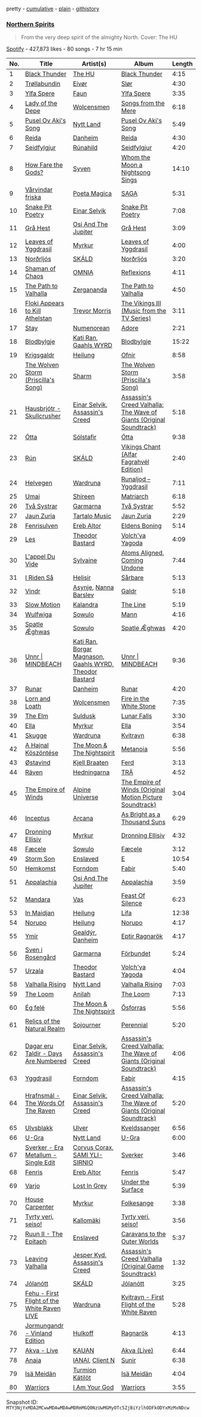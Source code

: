 pretty - [cumulative](/playlists/cumulative/37i9dQZF1DWXhcuQw7KIeM.md) - [plain](/playlists/plain/37i9dQZF1DWXhcuQw7KIeM) - [githistory](https://github.githistory.xyz/mackorone/spotify-playlist-archive/blob/main/playlists/plain/37i9dQZF1DWXhcuQw7KIeM)

### [Northern Spirits](https://open.spotify.com/playlist/37i9dQZF1DWXhcuQw7KIeM)

> From the very deep spirit of the almighty North\. Cover: The HU

[Spotify](https://open.spotify.com/user/spotify) - 427,873 likes - 80 songs - 7 hr 15 min

| No. | Title | Artist(s) | Album | Length |
|---|---|---|---|---|
| 1 | [Black Thunder](https://open.spotify.com/track/3cX0XeN0p3QKxtLu0MxNNy) | [The HU](https://open.spotify.com/artist/0b2B3PwcYzQAhuJacmcYgc) | [Black Thunder](https://open.spotify.com/album/4b9ASxLZiYaJXC4XsFgeDv) | 4:15 |
| 2 | [Trøllabundin](https://open.spotify.com/track/3MdEnYp8pv39XHynVC8Lq0) | [Eivør](https://open.spotify.com/artist/2dB4ya2W1Gvng8gjWSPu2H) | [Slør](https://open.spotify.com/album/54GSg6YH72DvPf5G1egXY2) | 4:30 |
| 3 | [Ylfa Spere](https://open.spotify.com/track/1qA1LY2FHhsCWDai6Byfsb) | [Faun](https://open.spotify.com/artist/2wPOgnQ6eW3X73uIJZ4YFE) | [Ylfa Spere](https://open.spotify.com/album/74Waqk73z57ISc8IGhzsB3) | 3:35 |
| 4 | [Lady of the Depe](https://open.spotify.com/track/7eSFkW8t5GgG3e9xny5cDq) | [Wolcensmen](https://open.spotify.com/artist/2valAzrV6xeHL0weVnIAp8) | [Songs from the Mere](https://open.spotify.com/album/51JRlcqqDvbhL4W5pSWstG) | 6:18 |
| 5 | [Pusel Ov Aki's Song](https://open.spotify.com/track/1D4zGiWSGEDbErrJiFEEOH) | [Nytt Land](https://open.spotify.com/artist/6NQ701XGEJodDZ5lqVtrBp) | [Pusel Ov Aki's Song](https://open.spotify.com/album/2807bYUClybrUTxDFHu6Ch) | 5:49 |
| 6 | [Reida](https://open.spotify.com/track/72pSSwFywzACLPqVfycny6) | [Danheim](https://open.spotify.com/artist/1J1DiyVfll4d0cos64VSZb) | [Reida](https://open.spotify.com/album/2hASh3qnghKaseEc9GXjd1) | 4:30 |
| 7 | [Seidfylgjur](https://open.spotify.com/track/0kyH6SWNBMNnBiK8R15dwl) | [Rúnahild](https://open.spotify.com/artist/6B28AjXpmQglsDG2hHAwg3) | [Seidfylgjur](https://open.spotify.com/album/6gFf0gVsTsA1gB3d1Whj8e) | 4:20 |
| 8 | [How Fare the Gods?](https://open.spotify.com/track/1SZO4SCfBSFhTGMlUpZB1O) | [Syven](https://open.spotify.com/artist/4zFQKcJwnetVMj3FaLh7Y3) | [Whom the Moon a Nightsong Sings](https://open.spotify.com/album/2YiFk7TmwtTAMMcvmIDbsD) | 14:10 |
| 9 | [Vårvindar friska](https://open.spotify.com/track/7ED5a6srDnZM0wJnoawdg9) | [Poeta Magica](https://open.spotify.com/artist/05rF7qOxpYQLqB8UtXQ95M) | [SAGA](https://open.spotify.com/album/4awU55cC5ODqORv8CYcuZQ) | 5:31 |
| 10 | [Snake Pit Poetry](https://open.spotify.com/track/4bJI9uGfjRCWVZnZHaHzuQ) | [Einar Selvik](https://open.spotify.com/artist/4QwiYnKp4dh2PTv1Vgw3c5) | [Snake Pit Poetry](https://open.spotify.com/album/7MUGGBH196GiArjholsWGJ) | 7:08 |
| 11 | [Grå Hest](https://open.spotify.com/track/2udCUsTYBRwFWmhojeQQcZ) | [Osi And The Jupiter](https://open.spotify.com/artist/0xzTfHbo1gs0SIKVe2qsHh) | [Grå Hest](https://open.spotify.com/album/2P7bJcPvvLfIizw86vv7AK) | 3:09 |
| 12 | [Leaves of Yggdrasil](https://open.spotify.com/track/2EWcUGmy6Ohy83O3v7VDYk) | [Myrkur](https://open.spotify.com/artist/3544ImlskUwZqWJTmqWUsa) | [Leaves of Yggdrasil](https://open.spotify.com/album/66yggjv8KoaW4ArUPj36jS) | 4:00 |
| 13 | [Norðrljós](https://open.spotify.com/track/0Sjps7HTP1MUPUXqBMXTt0) | [SKÁLD](https://open.spotify.com/artist/3uliAYf4KyTkBpVf3BiWVv) | [Norðrljós](https://open.spotify.com/album/4UC8HNvhmz0b0ZspOcbmCa) | 3:20 |
| 14 | [Shaman of Chaos](https://open.spotify.com/track/4Cf003BdpXLECiZWAa44wS) | [OMNIA](https://open.spotify.com/artist/6frUTw3CamrF5NAGaQchBS) | [Reflexions](https://open.spotify.com/album/5xjBih5IE6cz9tgayGPeXR) | 4:11 |
| 15 | [The Path to Valhalla](https://open.spotify.com/track/5Y0890ieCPQ7InnCOMbpYm) | [Zergananda](https://open.spotify.com/artist/17l0IpeSiUshT3GEQjbJKb) | [The Path to Valhalla](https://open.spotify.com/album/5sqkryWnUZtlOCWbE5h5CB) | 4:50 |
| 16 | [Floki Appears to Kill Athelstan](https://open.spotify.com/track/5Z0GKdBhTmCsrIkM41DtRW) | [Trevor Morris](https://open.spotify.com/artist/5ikWl4mjoiFlLPvkFRZETq) | [The Vikings III \(Music from the TV Series\)](https://open.spotify.com/album/75Xg8NYCUQd131qcp1Q8Cd) | 3:11 |
| 17 | [Stay](https://open.spotify.com/track/3foIGbQ1FPZYJJ7RQ6v4Nj) | [Numenorean](https://open.spotify.com/artist/2qBGuYUZX53HN4Vk7Msjlc) | [Adore](https://open.spotify.com/album/4Yf0HZRHPCZvRteeDMLcul) | 2:21 |
| 18 | [Blodbylgje](https://open.spotify.com/track/49vfzNh1RARoPNcDDIAGLf) | [Kati Ran](https://open.spotify.com/artist/6Ug5CwD7oxSB5WNQH69NUJ), [Gaahls WYRD](https://open.spotify.com/artist/7h8V7XHdJ3akShW3uFaZyn) | [Blodbylgje](https://open.spotify.com/album/5SrSRDf01IzfQGJ4yKrGJn) | 15:22 |
| 19 | [Krigsgaldr](https://open.spotify.com/track/5P9qFmIiMqE6r2UfwVIdIZ) | [Heilung](https://open.spotify.com/artist/7sTKZr30LqC928DZ5P9mNQ) | [Ofnir](https://open.spotify.com/album/6vohdbsWGcqbqiAimhGj6N) | 8:58 |
| 20 | [The Wolven Storm \(Priscilla's Song\)](https://open.spotify.com/track/1mr1cG8dA5ZiydlaEq8vkH) | [Sharm](https://open.spotify.com/artist/1wRg4gzKanLRgNeMIB1zAR) | [The Wolven Storm \(Priscilla's Song\)](https://open.spotify.com/album/3DylCZmwC74Trm6Khns2K6) | 3:58 |
| 21 | [Hausbrjótr \- Skullcrusher](https://open.spotify.com/track/2MGn6TkeZqvRMX3uomAHEz) | [Einar Selvik](https://open.spotify.com/artist/4QwiYnKp4dh2PTv1Vgw3c5), [Assassin's Creed](https://open.spotify.com/artist/5ct8AlcDgWMp4O25vbcjpC) | [Assassin's Creed Valhalla: The Wave of Giants \(Original Soundtrack\)](https://open.spotify.com/album/29v92y2nqpfhWNe4thAsBw) | 5:18 |
| 22 | [Ótta](https://open.spotify.com/track/2LJZE1yXy9SdglruufEDHG) | [Sólstafir](https://open.spotify.com/artist/721C5U5rM8J0jjq6IQuSBK) | [Ótta](https://open.spotify.com/album/3jUZIR2RRcuddKrbetFftv) | 9:38 |
| 23 | [Rún](https://open.spotify.com/track/34hYH6o60RtUv5u5UUgnd0) | [SKÁLD](https://open.spotify.com/artist/3uliAYf4KyTkBpVf3BiWVv) | [Vikings Chant \(Alfar Fagrahvél Edition\)](https://open.spotify.com/album/3yapZbvOcHcqs4vH0VPfgF) | 2:40 |
| 24 | [Helvegen](https://open.spotify.com/track/1bqmaIBGwlo4MtrAxjRDHB) | [Wardruna](https://open.spotify.com/artist/0NJ6wlOAsAJ1PN4VRdTPKA) | [Runaljod – Yggdrasil](https://open.spotify.com/album/4Ir9Mw8uEYlIipN6hBeBsP) | 7:11 |
| 25 | [Umai](https://open.spotify.com/track/3C821qtpWKmA0acEYMjXLQ) | [Shireen](https://open.spotify.com/artist/5seY97ZUURo9gKO34z2G06) | [Matriarch](https://open.spotify.com/album/4ENwBjtTvOOWfl0hrbVAyD) | 6:18 |
| 26 | [Två Systrar](https://open.spotify.com/track/50QofZ82BfzPpZjv88dVRb) | [Garmarna](https://open.spotify.com/artist/7ED7dE68y0YZGpyXcuiRsI) | [Två Systrar](https://open.spotify.com/album/5pCP287g0eJdIxEUA8UNwB) | 5:52 |
| 27 | [Jaun Zuria](https://open.spotify.com/track/1L1Dm4HuSKhWzxnqbXHW7Z) | [Tartalo Music](https://open.spotify.com/artist/7bKo8Jgp76YNToFednF7kT) | [Jaun Zuria](https://open.spotify.com/album/6SgXHrTQdZSwkVg31WH409) | 2:29 |
| 28 | [Fenrisulven](https://open.spotify.com/track/0lX88U7WDVsMRGLGycgrHv) | [Ereb Altor](https://open.spotify.com/artist/11sL6ZJmmfutSoWopcXbFm) | [Eldens Boning](https://open.spotify.com/album/32Bh1azfFuZM47La4mKnyP) | 5:14 |
| 29 | [Les](https://open.spotify.com/track/4zrkDm3R7bM53Tvknv5dks) | [Theodor Bastard](https://open.spotify.com/artist/2PQ9UX4kWDE3mf2fYGRzqF) | [Volch'ya Yagoda](https://open.spotify.com/album/0UWdMPkfaHzQclhYQc43fS) | 4:09 |
| 30 | [L'appel Du Vide](https://open.spotify.com/track/2VUxvWxmUJXp2neuoOq1zx) | [Sylvaine](https://open.spotify.com/artist/5C9ocrDvsfSz8qcxG70QEe) | [Atoms Aligned, Coming Undone](https://open.spotify.com/album/6UWmG28sc4akOQcOEQGJ1e) | 7:44 |
| 31 | [I Riden Så](https://open.spotify.com/track/4Dsk2Fi9YdHzbtCpHUu4aV) | [Helisir](https://open.spotify.com/artist/06PE0H14KHqMtERxX1IBaw) | [Sårbare](https://open.spotify.com/album/5Cbr7HWU5I2llZxd6oFA1H) | 5:13 |
| 32 | [Vindr](https://open.spotify.com/track/6zcPcvIJ1pf9eAdrWFHdgR) | [Asynje](https://open.spotify.com/artist/42mveNsBgkZr7J2aMZQouQ), [Nanna Barslev](https://open.spotify.com/artist/5icXwn4kNVG6IZz7TmaaFI) | [Galdr](https://open.spotify.com/album/5EIujAPdoMNJepCWvKA6Tn) | 5:18 |
| 33 | [Slow Motion](https://open.spotify.com/track/3mAJGIX7q2XdMQzZ7gnew2) | [Kalandra](https://open.spotify.com/artist/2N0vFuOoMtAQfBmhsRo24e) | [The Line](https://open.spotify.com/album/7M4DXCXYMaLKDWwdX9P6jC) | 5:19 |
| 34 | [Wulfwiga](https://open.spotify.com/track/37g06WD4w62ipxpBIbQN16) | [Sowulo](https://open.spotify.com/artist/4BkdqpIEhl0tKZ5xpAo5pR) | [Mann](https://open.spotify.com/album/7K6iSnHtArU3SaXBFseCob) | 4:16 |
| 35 | [Spatle Ǣghwas](https://open.spotify.com/track/19SiWAlY1HyTNqgUCEOvQi) | [Sowulo](https://open.spotify.com/artist/4BkdqpIEhl0tKZ5xpAo5pR) | [Spatle Ǣghwas](https://open.spotify.com/album/18QwVgSM6Ru8A8Sc1jO6xm) | 4:20 |
| 36 | [Unnr \| MINDBEACH](https://open.spotify.com/track/38oAbSWuIpMZB7Ny0Z42zC) | [Kati Ran](https://open.spotify.com/artist/6Ug5CwD7oxSB5WNQH69NUJ), [Borgar Magnason](https://open.spotify.com/artist/0UvE0FOPYcShzzE4IYmD5n), [Gaahls WYRD](https://open.spotify.com/artist/7h8V7XHdJ3akShW3uFaZyn), [Theodor Bastard](https://open.spotify.com/artist/2PQ9UX4kWDE3mf2fYGRzqF) | [Unnr \| MINDBEACH](https://open.spotify.com/album/5B2Gsb3s1p0sNtPbj8HT4Y) | 9:36 |
| 37 | [Runar](https://open.spotify.com/track/1ffeWPrcBEnQF28uPE1BX9) | [Danheim](https://open.spotify.com/artist/1J1DiyVfll4d0cos64VSZb) | [Runar](https://open.spotify.com/album/4gkAmnywXdItmKEdP1E9IS) | 4:20 |
| 38 | [Lorn and Loath](https://open.spotify.com/track/2fIMFAMxuJEwNBnsD1gI7l) | [Wolcensmen](https://open.spotify.com/artist/2valAzrV6xeHL0weVnIAp8) | [Fire in the White Stone](https://open.spotify.com/album/1ZSrG9WgZewjkbKTw1gwg6) | 7:35 |
| 39 | [The Elm](https://open.spotify.com/track/6kGb58FphWqHUAbDQyw72G) | [Suldusk](https://open.spotify.com/artist/27bhelNsrdlX5Y5H7yigfg) | [Lunar Falls](https://open.spotify.com/album/1HUzttzwHcJeFyIBGeLXL3) | 3:30 |
| 40 | [Ella](https://open.spotify.com/track/6QXieDRlH4Ofjg864USffV) | [Myrkur](https://open.spotify.com/artist/3544ImlskUwZqWJTmqWUsa) | [Ella](https://open.spotify.com/album/4Bb09POxCDNaLQPXWO4qv9) | 3:54 |
| 41 | [Skugge](https://open.spotify.com/track/3e271PjoGBvN2ALz5E55QY) | [Wardruna](https://open.spotify.com/artist/0NJ6wlOAsAJ1PN4VRdTPKA) | [Kvitravn](https://open.spotify.com/album/6xMpbnSwIddBUx86hq2dTp) | 6:38 |
| 42 | [A Hajnal Köszöntése](https://open.spotify.com/track/1zPWdZU3ffm5Knjn1rI0Uu) | [The Moon & The Nightspirit](https://open.spotify.com/artist/7hm6tfDbNUdRrz2hfRpJG3) | [Metanoia](https://open.spotify.com/album/3TnGjy4KW6dwCXtsKjod7D) | 5:56 |
| 43 | [Østavind](https://open.spotify.com/track/7CPBfjEdpQGkaPcOFHr3Kw) | [Kjell Braaten](https://open.spotify.com/artist/24APlr3M5upT8vsa6kpotC) | [Ferd](https://open.spotify.com/album/71g2ZM0Q6bqqV5ZAQoLk2y) | 3:13 |
| 44 | [Räven](https://open.spotify.com/track/1tzL0ZN9RGFPROrFikLVZk) | [Hedningarna](https://open.spotify.com/artist/0Y5ldP4uHArYLgHdljfmAu) | [TRÄ](https://open.spotify.com/album/7cdb2iO13iwekXoOlYej94) | 4:52 |
| 45 | [The Empire of Winds](https://open.spotify.com/track/2mg3b0qMy3z8aFZ08kT3U2) | [Alpine Universe](https://open.spotify.com/artist/2p2f0IoFel8v0mdBqGsw1C) | [The Empire of Winds \(Original Motion Picture Soundtrack\)](https://open.spotify.com/album/4yfCaNi6PU9euTYdQFAnjk) | 3:04 |
| 46 | [Inceptus](https://open.spotify.com/track/42zHLmiOBu81VOUJsdWRHf) | [Arcana](https://open.spotify.com/artist/7GVQhnTHmaTrX6bt8eY6Le) | [As Bright as a Thousand Suns](https://open.spotify.com/album/4ZOMdwM4okxHdnuIY7EAfx) | 6:29 |
| 47 | [Dronning Ellisiv](https://open.spotify.com/track/5QdO7aRLZEUhwti8gTM0qW) | [Myrkur](https://open.spotify.com/artist/3544ImlskUwZqWJTmqWUsa) | [Dronning Ellisiv](https://open.spotify.com/album/1VQkQ1tkn5lIVXTG1QjpEZ) | 4:32 |
| 48 | [Fæcele](https://open.spotify.com/track/36P9S31Td4pdmDd95c9OGe) | [Sowulo](https://open.spotify.com/artist/4BkdqpIEhl0tKZ5xpAo5pR) | [Fæcele](https://open.spotify.com/album/5r7j50lSSkS8kFO6CRFJFN) | 3:12 |
| 49 | [Storm Son](https://open.spotify.com/track/6obT3ZJ0SQLSGuFS6PWaT8) | [Enslaved](https://open.spotify.com/artist/2HmtB6wVRRi3z0JwZHtkiD) | [E](https://open.spotify.com/album/4I62KutcTuOqExb7fDeJU3) | 10:54 |
| 50 | [Hemkomst](https://open.spotify.com/track/6zZ4iLIL9u8ozZ9DllB7ln) | [Forndom](https://open.spotify.com/artist/1DO3ytbfXlJUOoy77yH7IH) | [Faþir](https://open.spotify.com/album/7cOPDPI7NelUNNmbw8pHPC) | 5:40 |
| 51 | [Appalachia](https://open.spotify.com/track/7u0XWL41N6AqkmaqYGjBv8) | [Osi And The Jupiter](https://open.spotify.com/artist/0xzTfHbo1gs0SIKVe2qsHh) | [Appalachia](https://open.spotify.com/album/0wLo8lUnywiRPgkjrqZ3Bf) | 3:59 |
| 52 | [Mandara](https://open.spotify.com/track/5U0awMJOLy123ikEFUIfHt) | [Vas](https://open.spotify.com/artist/7bUGU28qbm4vGTSrha1H55) | [Feast Of Silence](https://open.spotify.com/album/1QTNlTne1hb0WHJe0sF6K4) | 6:23 |
| 53 | [In Maidjan](https://open.spotify.com/track/4vy2YnIiU37OB7BonhYWgZ) | [Heilung](https://open.spotify.com/artist/7sTKZr30LqC928DZ5P9mNQ) | [Lifa](https://open.spotify.com/album/5gUvVQFa8seLyMSuvOGC93) | 12:38 |
| 54 | [Norupo](https://open.spotify.com/track/6HptVLMwjkTcwjDi4Tq6if) | [Heilung](https://open.spotify.com/artist/7sTKZr30LqC928DZ5P9mNQ) | [Norupo](https://open.spotify.com/album/2dqDsdWvvKA1CDHcD3UwFc) | 4:17 |
| 55 | [Ymir](https://open.spotify.com/track/0bgGgqsmfGk2r177BsCrSI) | [Gealdýr](https://open.spotify.com/artist/0T3UezATgzQo2sJkjzEsmM), [Danheim](https://open.spotify.com/artist/1J1DiyVfll4d0cos64VSZb) | [Eptir Ragnarök](https://open.spotify.com/album/7EvtTlwudXR5ca8x18iCUY) | 4:17 |
| 56 | [Sven i Rosengård](https://open.spotify.com/track/1n8xLLvELDH8wmroa1hm1H) | [Garmarna](https://open.spotify.com/artist/7ED7dE68y0YZGpyXcuiRsI) | [Förbundet](https://open.spotify.com/album/6HTeDbq8HlLFE78im6CjyV) | 5:24 |
| 57 | [Urzala](https://open.spotify.com/track/6CRcyL0s068af2UWWBvaJM) | [Theodor Bastard](https://open.spotify.com/artist/2PQ9UX4kWDE3mf2fYGRzqF) | [Volch'ya Yagoda](https://open.spotify.com/album/0UWdMPkfaHzQclhYQc43fS) | 4:04 |
| 58 | [Valhalla Rising](https://open.spotify.com/track/6gSM7SxQDHbBibGoUrxWbO) | [Nytt Land](https://open.spotify.com/artist/6NQ701XGEJodDZ5lqVtrBp) | [Valhalla Rising](https://open.spotify.com/album/78glhD3Zl57f1MeXjESFKI) | 7:03 |
| 59 | [The Loom](https://open.spotify.com/track/0RXlC9M8kO5AMFdjUOYNgA) | [Anilah](https://open.spotify.com/artist/3NLzz9ITW7kJHd5OZIeysW) | [The Loom](https://open.spotify.com/album/1qFY5y13Go221ctiBh9yfj) | 7:13 |
| 60 | [Ég felé](https://open.spotify.com/track/4PSVK92v0jtq8NiOtgqnFe) | [The Moon & The Nightspirit](https://open.spotify.com/artist/7hm6tfDbNUdRrz2hfRpJG3) | [Ősforras](https://open.spotify.com/album/012OIS7HI85MqcAOKHL6fP) | 5:56 |
| 61 | [Relics of the Natural Realm](https://open.spotify.com/track/5cbnif2ROYIXzqWWJ6ZUMa) | [Sojourner](https://open.spotify.com/artist/0XFkf3NSP76nB7zhzPdM9X) | [Perennial](https://open.spotify.com/album/3zxt9rDcbBMJBPL6fmgTeJ) | 5:20 |
| 62 | [Dagar eru Taldir \- Days Are Numbered](https://open.spotify.com/track/1LEulFdOhyD0t2VPgQydEK) | [Einar Selvik](https://open.spotify.com/artist/4QwiYnKp4dh2PTv1Vgw3c5), [Assassin's Creed](https://open.spotify.com/artist/5ct8AlcDgWMp4O25vbcjpC) | [Assassin's Creed Valhalla: The Wave of Giants \(Original Soundtrack\)](https://open.spotify.com/album/29v92y2nqpfhWNe4thAsBw) | 4:06 |
| 63 | [Yggdrasil](https://open.spotify.com/track/27nlXliCG4tYCox6Ov9p40) | [Forndom](https://open.spotify.com/artist/1DO3ytbfXlJUOoy77yH7IH) | [Faþir](https://open.spotify.com/album/7cOPDPI7NelUNNmbw8pHPC) | 4:15 |
| 64 | [Hrafnsmál \- The Words Of The Raven](https://open.spotify.com/track/1Qo0cfUADSzlkG0Pw91L5A) | [Einar Selvik](https://open.spotify.com/artist/4QwiYnKp4dh2PTv1Vgw3c5), [Assassin's Creed](https://open.spotify.com/artist/5ct8AlcDgWMp4O25vbcjpC) | [Assassin's Creed Valhalla: The Wave of Giants \(Original Soundtrack\)](https://open.spotify.com/album/29v92y2nqpfhWNe4thAsBw) | 5:20 |
| 65 | [Ulvsblakk](https://open.spotify.com/track/7m4Z1nsSHc55wGVC0Go3iQ) | [Ulver](https://open.spotify.com/artist/6bYFkBNvayh3nGqxcPp7Sv) | [Kveldssanger](https://open.spotify.com/album/7cXrQFBd5R6TwtRyV7LOGq) | 6:56 |
| 66 | [U\-Gra](https://open.spotify.com/track/1skpul4CRFFh1irTjprkF7) | [Nytt Land](https://open.spotify.com/artist/6NQ701XGEJodDZ5lqVtrBp) | [U\-Gra](https://open.spotify.com/album/25S9xlQbFOAZE9pgV2sczx) | 6:00 |
| 67 | [Sverker \- Era Metallum \- Single Edit](https://open.spotify.com/track/0m5hkGREyOS3xm0KfMT5tl) | [Corvus Corax](https://open.spotify.com/artist/0Qeg2Ytz5AcfvkIO3RYV3z), [SAMI YLI\-SIRNIO](https://open.spotify.com/artist/5OpE2VHSQsDY77cYQ6uueg) | [Sverker](https://open.spotify.com/album/5XLWLeptNhENo0uAY6UPxa) | 3:46 |
| 68 | [Fenris](https://open.spotify.com/track/1QvKHj2NLCuJoFeoe30nLU) | [Ereb Altor](https://open.spotify.com/artist/11sL6ZJmmfutSoWopcXbFm) | [Fenris](https://open.spotify.com/album/7LDHiI3WUZhXqh313wu87n) | 5:47 |
| 69 | [Varjo](https://open.spotify.com/track/0rBunHSvmi7ee3VSzna3er) | [Lost In Grey](https://open.spotify.com/artist/36V2JuO5EMWTRwf8sd6ior) | [Under the Surface](https://open.spotify.com/album/7srCSseLFjcDZFwip9QLwJ) | 5:39 |
| 70 | [House Carpenter](https://open.spotify.com/track/2reP1SrOvXsViM6eeLqZmA) | [Myrkur](https://open.spotify.com/artist/3544ImlskUwZqWJTmqWUsa) | [Folkesange](https://open.spotify.com/album/1aRhu0xtlPbAb1X8us0uOD) | 3:38 |
| 71 | [Tyrty veri, seiso!](https://open.spotify.com/track/2OI785cloJRhaP9Vxlc5Kj) | [Kallomäki](https://open.spotify.com/artist/0KYKgrKx6gPLODjybxJpn9) | [Tyrty veri, seiso!](https://open.spotify.com/album/1KahsgDixLjc5MEciL0pl5) | 3:56 |
| 72 | [Ruun II \- The Epitaph](https://open.spotify.com/track/2MSPBBEgmtqE7bUu8Kos6T) | [Enslaved](https://open.spotify.com/artist/2HmtB6wVRRi3z0JwZHtkiD) | [Caravans to the Outer Worlds](https://open.spotify.com/album/4SQD8QqIgZKYEGraVPzxgo) | 5:37 |
| 73 | [Leaving Valhalla](https://open.spotify.com/track/3Ehr8sErsyXW6ymhHyF3jk) | [Jesper Kyd](https://open.spotify.com/artist/3m6alJyeKYSCZ8078ttfaH), [Assassin's Creed](https://open.spotify.com/artist/5ct8AlcDgWMp4O25vbcjpC) | [Assassin's Creed Valhalla \(Original Game Soundtrack\)](https://open.spotify.com/album/7FC2mWK1omHDkeTkDFMqEs) | 1:32 |
| 74 | [Jólanótt](https://open.spotify.com/track/0LHxitnBVBbmRVqCZH8I74) | [SKÁLD](https://open.spotify.com/artist/3uliAYf4KyTkBpVf3BiWVv) | [Jólanótt](https://open.spotify.com/album/212WacUd6V0YsXOcRAt3uk) | 3:25 |
| 75 | [Fehu \- First Flight of the White Raven LIVE](https://open.spotify.com/track/6maBoD5dTSlChuGblBLc8E) | [Wardruna](https://open.spotify.com/artist/0NJ6wlOAsAJ1PN4VRdTPKA) | [Kvitravn \- First Flight of the White Raven](https://open.spotify.com/album/7rMCly66gjyiT6KFNNAuTB) | 5:28 |
| 76 | [Jormungandr \- Vinland Edition](https://open.spotify.com/track/0QK4Q4hcwQTzbiWisvrv83) | [Hulkoff](https://open.spotify.com/artist/2ztj3MdrAuEMrU1P4HrZwH) | [Ragnarök](https://open.spotify.com/album/2OyNo7JIAxW8DhS2fLPAJ8) | 4:13 |
| 77 | [Akva \- Live](https://open.spotify.com/track/5sCfp94Viu01VFQlNL1Zf2) | [KAUAN](https://open.spotify.com/artist/2QgzO1Z5XYu9zj3nOYsXUa) | [Akva \(Live\)](https://open.spotify.com/album/0vJfKqs1FC63IShbggiyyu) | 6:44 |
| 78 | [Anaia](https://open.spotify.com/track/3zV5XvBjP9uvQlfW2z7hCC) | [IANAI](https://open.spotify.com/artist/1yGcDrrvQWSoki7RrXWPhh), [Client N](https://open.spotify.com/artist/4ItT2MdjEl4l5HrxkWT9QF) | [Sunir](https://open.spotify.com/album/4LmG2mr04QCWGQ51SiDrWA) | 6:38 |
| 79 | [Isä Meidän](https://open.spotify.com/track/7rdSeeSS4JcYjUQtLSuRhZ) | [Turmion Kätilöt](https://open.spotify.com/artist/76t3VPzCEYAlrZhVAY7yjg) | [Isä Meidän](https://open.spotify.com/album/63Hue96M6GYO6jc0QG4eWC) | 4:04 |
| 80 | [Warriors](https://open.spotify.com/track/3TsTOSDvHqg3rA4OWHmsea) | [I Am Your God](https://open.spotify.com/artist/5jmZYC9vzvvJnN0QHExUsn) | [Warriors](https://open.spotify.com/album/4fGVgwLbnzFV8q6EaxxsKn) | 3:55 |

Snapshot ID: `MTY3NjYxMDA2MCwwMDAwMDAwMDRmMGQ0NzUwMGMyOTc5ZjBiYzlhODFkODYxMzMxNDcw`
